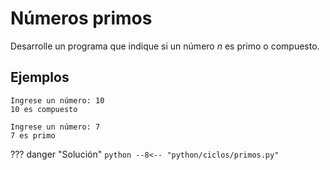 # Números primos

Desarrolle un programa que indique si un número $n$ es primo o compuesto.


## Ejemplos

```
Ingrese un número: 10
10 es compuesto
```

```
Ingrese un número: 7
7 es primo
```

??? danger "Solución"
    ```python
    --8<-- "python/ciclos/primos.py"
    ```